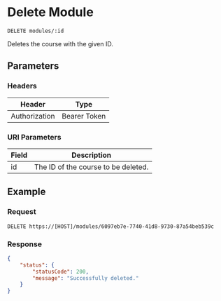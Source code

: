 # Delete Module

    DELETE modules/:id
    
Deletes the course with the given ID.

## Parameters

### Headers
Header | Type
--- | ---
Authorization | Bearer Token

### URI Parameters
Field | Description
--- | ---
id | The ID of the course to be deleted.

## Example
### Request

    DELETE https://[HOST]/modules/6097eb7e-7740-41d8-9730-87a54beb539c

### Response
``` json
{
    "status": {
        "statusCode": 200,
        "message": "Successfully deleted."
    }
}
```
